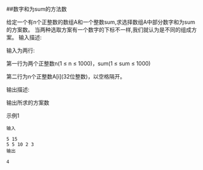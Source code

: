 ##数字和为sum的方法数

给定一个有n个正整数的数组A和一个整数sum,求选择数组A中部分数字和为sum的方案数。
当两种选取方案有一个数字的下标不一样,我们就认为是不同的组成方案。 
输入描述:

输入为两行:

第一行为两个正整数n(1 ≤ n ≤ 1000)，sum(1 ≤ sum ≤ 1000)

第二行为n个正整数A\[i](32位整数)，以空格隔开。

输出描述:

输出所求的方案数

示例1

````
输入

5 15
5 5 10 2 3
输出

4